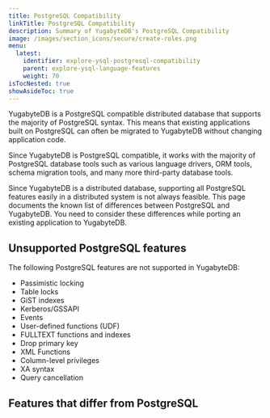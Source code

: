 ```yaml
---
title: PostgreSQL Compatibility
linkTitle: PostgreSQL Compatibility
description: Summary of YugabyteDB's PostgreSQL Compatibility
image: /images/section_icons/secure/create-roles.png
menu:
  latest:
    identifier: explore-ysql-postgresql-compatibility
    parent: explore-ysql-language-features
    weight: 70
isTocNested: true
showAsideToc: true
---
```

YugabyteDB is a PostgreSQL compatible distributed database that supports the majority of PostgreSQL syntax. This means that existing applications built on PostgreSQL can often be migrated to YugabyteDB without changing application code.

Since YugabyteDB is PostgreSQL compatible, it works with the majority of PostgreSQL database tools such as various language drivers, ORM tools, schema migration tools, and many more third-party database tools. 

Since YugabyteDB is a distributed database, supporting all PostgreSQL features easily in a distributed system is not always feasible. This page documents the known list of differences between PostgreSQL and YugabyteDB. You need to consider these differences while porting an existing application to YugabyteDB.

## Unsupported PostgreSQL features
The following PostgreSQL features are not supported in YugabyteDB:
- Passimistic locking
- Table locks
- GiST indexes
- Kerberos/GSSAPI 
- Events
- User-defined functions (UDF)
- FULLTEXT functions and indexes
- Drop primary key
- XML Functions
- Column-level privileges
- XA syntax
- Query cancellation

## Features that differ from PostgreSQL

